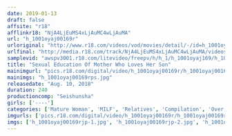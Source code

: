 ```yaml
---
date: 2019-01-13
draft: false
affsite: "r18"
afflinkr18: "NjA4LjEuMS4xLjAuMC4wLjAuMA"
url: "h_1001oyaj00169r"
urloriginal: "http://www.r18.com/videos/vod/movies/detail/-/id=h_1001oyaj00169r"
urlfinal: "http://media.r18.com/track/NjA4LjEuMS4xLjAuMC4wLjAuMA/videos/vod/movies/detail/-/id=h_1001oyaj00169r"
samplevid: "awspv3001.r18.com/litevideo/freepv/h/h_1/h_1001oyaj169/h_1001oyaj169_dmb_w.mp4"
title: "Sexual Education Of Mother Who Loves Her Son"
mainimgurl: "pics.r18.com/digital/video/h_1001oyaj00169r/h_1001oyaj00169rps.jpg"
mainimgs: "h_1001oyaj00169rps.jpg"
releasedate: "Aug. 10, 2018"
duration: 240
productioncomp: "Seishunsha"
girls: ['----']
categories: ['Mature Woman', 'MILF', 'Relatives', 'Compilation', 'Over 4 Hours']
imgurls: ['pics.r18.com/digital/video/h_1001oyaj00169r/h_1001oyaj00169rjp-1.jpg', 'pics.r18.com/digital/video/h_1001oyaj00169r/h_1001oyaj00169rjp-2.jpg', 'pics.r18.com/digital/video/h_1001oyaj00169r/h_1001oyaj00169rjp-3.jpg', 'pics.r18.com/digital/video/h_1001oyaj00169r/h_1001oyaj00169rjp-4.jpg', 'pics.r18.com/digital/video/h_1001oyaj00169r/h_1001oyaj00169rjp-5.jpg', 'pics.r18.com/digital/video/h_1001oyaj00169r/h_1001oyaj00169rjp-6.jpg', 'pics.r18.com/digital/video/h_1001oyaj00169r/h_1001oyaj00169rjp-7.jpg', 'pics.r18.com/digital/video/h_1001oyaj00169r/h_1001oyaj00169rjp-8.jpg', 'pics.r18.com/digital/video/h_1001oyaj00169r/h_1001oyaj00169rjp-9.jpg', 'pics.r18.com/digital/video/h_1001oyaj00169r/h_1001oyaj00169rjp-10.jpg', 'pics.r18.com/digital/video/h_1001oyaj00169r/h_1001oyaj00169rjp-11.jpg', 'pics.r18.com/digital/video/h_1001oyaj00169r/h_1001oyaj00169rjp-12.jpg', 'pics.r18.com/digital/video/h_1001oyaj00169r/h_1001oyaj00169rjp-13.jpg', 'pics.r18.com/digital/video/h_1001oyaj00169r/h_1001oyaj00169rjp-14.jpg', 'pics.r18.com/digital/video/h_1001oyaj00169r/h_1001oyaj00169rjp-15.jpg', 'pics.r18.com/digital/video/h_1001oyaj00169r/h_1001oyaj00169rjp-16.jpg', 'pics.r18.com/digital/video/h_1001oyaj00169r/h_1001oyaj00169rjp-17.jpg', 'pics.r18.com/digital/video/h_1001oyaj00169r/h_1001oyaj00169rjp-18.jpg', 'pics.r18.com/digital/video/h_1001oyaj00169r/h_1001oyaj00169rjp-19.jpg', 'pics.r18.com/digital/video/h_1001oyaj00169r/h_1001oyaj00169rjp-20.jpg']
imgs: ['h_1001oyaj00169rjp-1.jpg', 'h_1001oyaj00169rjp-2.jpg', 'h_1001oyaj00169rjp-3.jpg', 'h_1001oyaj00169rjp-4.jpg', 'h_1001oyaj00169rjp-5.jpg', 'h_1001oyaj00169rjp-6.jpg', 'h_1001oyaj00169rjp-7.jpg', 'h_1001oyaj00169rjp-8.jpg', 'h_1001oyaj00169rjp-9.jpg', 'h_1001oyaj00169rjp-10.jpg', 'h_1001oyaj00169rjp-11.jpg', 'h_1001oyaj00169rjp-12.jpg', 'h_1001oyaj00169rjp-13.jpg', 'h_1001oyaj00169rjp-14.jpg', 'h_1001oyaj00169rjp-15.jpg', 'h_1001oyaj00169rjp-16.jpg', 'h_1001oyaj00169rjp-17.jpg', 'h_1001oyaj00169rjp-18.jpg', 'h_1001oyaj00169rjp-19.jpg', 'h_1001oyaj00169rjp-20.jpg']
---
```

